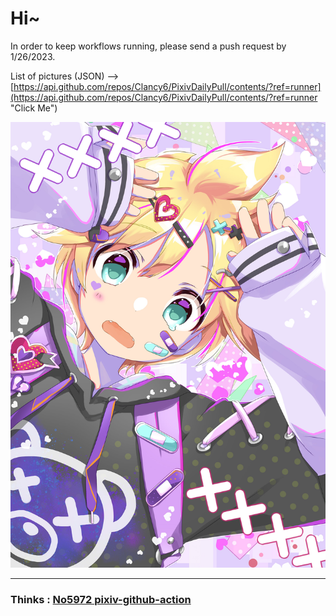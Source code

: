 # Hi~

In order to keep workflows running, please send a push request by 1/26/2023.

List of pictures (JSON) --> [https://api.github.com/repos/Clancy6/PixivDailyPull/contents/?ref=runner](https://api.github.com/repos/Clancy6/PixivDailyPull/contents/?ref=runner "Click Me")

![103044263_はわわ-by-碧茶](https://raw.githubusercontent.com/Clancy6/PixivDailyPull/runner/103044263_%E3%81%AF%E3%82%8F%E3%82%8F-by-%E7%A2%A7%E8%8C%B6.jpg "103044263_はわわ-by-碧茶")

---

### Thinks : [No5972 pixiv-github-action](https://github.com/No5972/pixiv-github-action)
